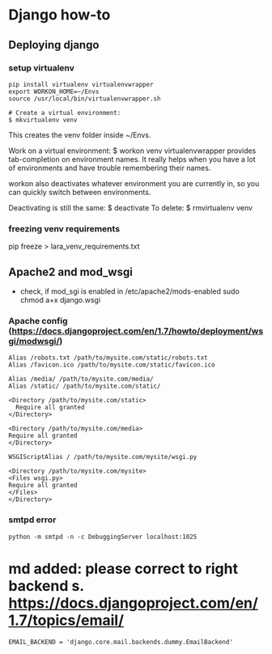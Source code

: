 # Django how-to

## Deploying django

### setup virtualenv

    pip install virtualenv virtualenvwrapper
    export WORKON_HOME=~/Envs
    source /usr/local/bin/virtualenvwrapper.sh

    # Create a virtual environment:
    $ mkvirtualenv venv
This creates the venv folder inside ~/Envs.

Work on a virtual environment:
    $ workon venv
virtualenvwrapper provides tab-completion on environment names. It really helps when you have a lot of environments and have trouble remembering their names.

workon also deactivates whatever environment you are currently in, so you can quickly switch between environments.

Deactivating is still the same:
    $ deactivate
To delete:
    $ rmvirtualenv venv

### freezing venv requirements
pip freeze > lara_venv_requirements.txt

## Apache2 and mod_wsgi

 - check, if mod_sgi is enabled in /etc/apache2/mods-enabled
 sudo chmod a+x django.wsgi

### Apache config (https://docs.djangoproject.com/en/1.7/howto/deployment/wsgi/modwsgi/)

    Alias /robots.txt /path/to/mysite.com/static/robots.txt
    Alias /favicon.ico /path/to/mysite.com/static/favicon.ico

    Alias /media/ /path/to/mysite.com/media/ 
    Alias /static/ /path/to/mysite.com/static/

    <Directory /path/to/mysite.com/static>
      Require all granted
    </Directory>

    <Directory /path/to/mysite.com/media>
    Require all granted
    </Directory>

    WSGIScriptAlias / /path/to/mysite.com/mysite/wsgi.py

    <Directory /path/to/mysite.com/mysite>
    <Files wsgi.py>
    Require all granted
    </Files>
    </Directory>


### smtpd error
    python -m smtpd -n -c DebuggingServer localhost:1025
 # md added: please correct to right backend s. https://docs.djangoproject.com/en/1.7/topics/email/
    EMAIL_BACKEND = 'django.core.mail.backends.dummy.EmailBackend'


